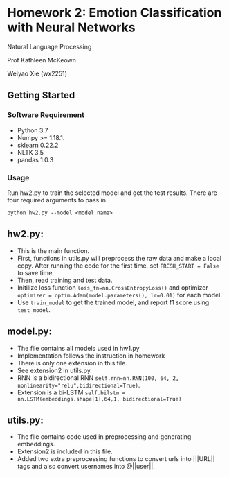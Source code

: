 # Homework 2: Emotion Classification with Neural Networks
Natural Language Processing

Prof Kathleen McKeown

Weiyao Xie (wx2251)

## Getting Started
### Software Requirement
- Python 3.7
- Numpy >= 1.18.1.
- sklearn 0.22.2
- NLTK 3.5
- pandas 1.0.3



### Usage
Run hw2.py to train the selected model and get the test results.
There are four required arguments to pass in.
```
python hw2.py --model <model name> 
```

## hw2.py: 
* This is the main function.
* First, functions in utils.py will preprocess the raw data and make a local copy. After running the code for the first time, set ```FRESH_START = False``` to save time.
* Then, read training and test data.
* Initilize loss function ```loss_fn=nn.CrossEntropyLoss()``` and optimizer ```optimizer = optim.Adam(model.parameters(), lr=0.01)``` for each model.
* Use ```train_model``` to get the trained model, and report f1 score using ```test_model```.

## model.py: 
* The file contains all models used in hw1.py
* Implementation follows the instruction in homework
* There is only one extension in this file.
* See extension2 in utils.py
* RNN is a bidirectional RNN ```self.rnn=nn.RNN(100, 64, 2, nonlinearity="relu",bidirectional=True)```.
* Extension is a bi-LSTM ```self.bilstm = nn.LSTM(embeddings.shape[1],64,1, bidirectional=True)```

## utils.py: 
* The file contains code used in preprocessing and generating embeddings.
* Extension2 is included in this file.
* Added two extra preprocessing functions to convert urls into |||URL|| tags and also convert usernames into @||user||.




